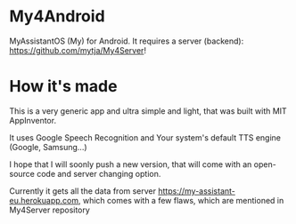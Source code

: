# My4Android
MyAssistantOS (My) for Android. It requires a server (backend): https://github.com/mytja/My4Server!

# How it's made
This is a very generic app and ultra simple and light, that was built with MIT AppInventor.

It uses Google Speech Recognition and Your system's default TTS engine (Google, Samsung...)

I hope that I will soonly push a new version, that will come with an open-source code and server changing option.

Currently it gets all the data from server https://my-assistant-eu.herokuapp.com, which comes with a few flaws, which are mentioned in My4Server repository
